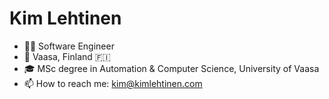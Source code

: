 # Kim Lehtinen

- 👨‍💻 Software Engineer
- 📍 Vaasa, Finland 🇫🇮
- 🎓 MSc degree in Automation & Computer Science, University of Vaasa
- 📫 How to reach me: kim@kimlehtinen.com
